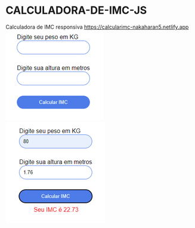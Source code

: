 # CALCULADORA-DE-IMC-JS
 Calculadora de IMC responsiva
 https://calcularimc-nakaharan5.netlify.app
![Alt text](assets/image.png)
![Alt text](assets/image-1.png)